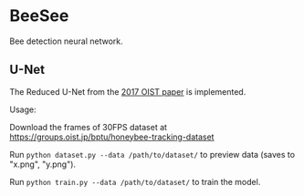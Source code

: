 # BeeSee

Bee detection neural network.

## U-Net

The Reduced U-Net from the [2017 OIST paper](https://arxiv.org/pdf/1712.08324) is implemented.

Usage:

Download the frames of 30FPS dataset at https://groups.oist.jp/bptu/honeybee-tracking-dataset

Run `python dataset.py --data /path/to/dataset/` to preview data (saves to "x.png", "y.png").

Run `python train.py --data /path/to/dataset/` to train the model.

